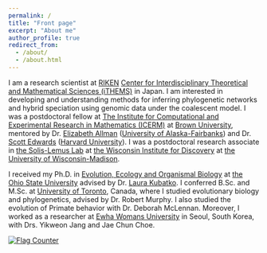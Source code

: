 ```yaml
---
permalink: /
title: "Front page"
excerpt: "About me"
author_profile: true
redirect_from: 
  - /about/
  - /about.html
---
```


<p>I am a research scientist at <a href="https://www.riken.jp">RIKEN</a> <a href="https://ithems.riken.jp/en">Center for Interdisciplinary Theoretical and Mathematical Sciences (iTHEMS)</a> in Japan. I am interested in developing and understanding methods for inferring phylogenetic networks and hybrid speciation using genomic data under the coalescent model. I was a postdoctoral fellow at <a href="https://icerm.brown.edu">The Institute for Computational and Experimental Research in Mathematics (ICERM)</a> at <a href="https://www.brown.edu">Brown University</a>, mentored by Dr. <a href="https://eallman.github.io">Elizabeth Allman</a> (<a href="https://www.uaf.edu/uaf/">University of Alaska-Fairbanks</a>) and Dr. <a href="https://edwards.oeb.harvard.edu">Scott Edwards</a> (<a href="https://www.harvard.edu">Harvard University</a>). I was a postdoctoral research associate in <a href="https://solislemuslab.github.io">the Solis-Lemus Lab</a> at <a href="https://wid.wisc.edu">the Wisconsin Institute for Discovery</a> at <a href="https://www.wisc.edu">the University of Wisconsin-Madison</a>.</p>

<p>I received my Ph.D. in <a href="https://eeob.osu.edu">Evolution, Ecology and Organismal Biology</a> at <a href="https://www.osu.edu">the Ohio State University</a> advised by Dr. <a href="https://www.asc.ohio-state.edu/kubatko.2/">Laura Kubatko</a>. I conferred B.Sc. and M.Sc. at <a href="https://www.utoronto.ca">University of Toronto</a>, Canada, where I studied evolutionary biology and phylogenetics, advised by Dr. Robert Murphy. I also studied the evolution of Primate behavior with Dr. Deborah McLennan. Moreover, I worked as a researcher at <a href="http://www.ewha.ac.kr">Ewha Womans University</a> in Seoul, South Korea, with Drs. Yikweon Jang and Jae Chun Choe.</p>

<a href="https://info.flagcounter.com/tkmB"><img src="https://s05.flagcounter.com/count/tkmB/bg_FFFFFF/txt_000000/border_CCCCCC/columns_2/maxflags_20/viewers_0/labels_1/pageviews_1/flags_0/percent_0/" alt="Flag Counter" border="0"></a>